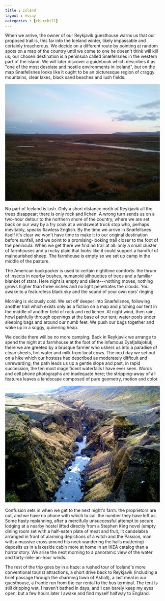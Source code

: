 ```yaml
---
title : Island
layout : essay
categories : [churchill]
---
```


When we arrive, the owner of our Reykjavik guesthouse warns us that our proposed
trail is, this far into the Iceland winter, likely impassable and certainly
treacherous. We decide on a different route by pointing at random spots on a map
of the country until we come to one he doesn't think will kill us; our chosen
destination is a peninsula called Sn&aelig;fellsnes in the western part of the
island. We will later discover a guidebook which describes it as "one of the
most desolate and hostile environments in Iceland", but on the map
Sn&aelig;fellsnes looks like it ought to be an picturesque region of craggy
mountains, clear lakes, black sand beaches and lush fields.

<img src="attachments/island-1.jpg" />

No part of Iceland is lush. Only a short distance north of Reykjavik all the
trees disappear; there is only rock and lichen. A wrong turn sends us on a
two-hour detour to the northern shore of the country, where we are set back on
our way by a fry cook at a windswept truck stop who, perhaps inevitably, speaks
flawless English. By the time we arrive in Sn&aelig;fellsnes itself it's clear
we won't have time to make it to our original destination before sunfall, and we
point to a promising-looking trail closer to the foot of the peninsula. When we
get there we find no trail at all: only a small cluster of farmhouses and a
rocky plain that looks like it could support a handful of malnourished sheep.
The farmhouse is empty so we set up camp in the middle of the pasture.

The American backpacker is used to certain nighttime comforts: the thrum of
insects in nearby bushes, humanoid silhouettes of trees and a familiar blanket
of stars. Here night is empty and silent---nothing moves, nothing grows higher
than three inches and no light penetrates the clouds. You awake to a featureless
black sky and the sound of your own ears' ringing.

<!--<img src="attachments/island-2.jpg" />-->

Morning is viciously cold. We set off deeper into Sn&aelig;fellsnes, following
another trail which exists only as a fiction on a map and pitching our tent in
the middle of another field of rock and red lichen. At night wind, then rain,
howl painfully through openings at the base of our tent; water pools under
sleeping bags and around our numb feet. We push our bags together and wake up in
a soggy, quivering heap.

We decide there will be no more camping. Back in Reykjavik we arrange to spend
the night at a farmhouse at the foot of the infamous Eyafjallajokul; there we
are greeted by a brusque farmer who ushers us into a paradise of clean sheets,
hot water and milk from local cows. The next day we set out on a hike which our
hostess had described as moderately difficult and unrewarding; the path leads us
up a gentle slope and past, in rapid succession, the ten most magnificent
waterfalls I have ever seen. Words and cell phone photographs are inadequate
here; the stripping-away of all features leaves a landscape composed of pure
geometry, motion and color.

<!--<img src="attachments/island-3.jpg" />-->
<img class='inline' src="attachments/island-4-1.jpg" />

Confusion sets in when we get to the next night's farm: the proprietors are out,
and we have no phone with which to call the number they have left us. Some hasty
replanning, after a mercifully unsuccessful attempt to secure lodging at a
nearby hostel lifted directly from a Stephen King novel (empty dining room set
with a half-eaten plate of meat and fruit, lit candelabra arranged in front of
alarming depictions of a witch and the Passion, man with a massive cross around
his neck wandering the halls muttering) deposits us in a lakeside cabin more at
home in an IKEA catalog than a horror story. We arise the next morning to a
panoramic view of the water and forty-mile-an-hour winds.


The rest of the trip goes by in a haze: a rushed tour of Iceland's more
conventional tourist attractions, a short drive back to Reykjavik (including a
brief passage through the charming town of Asholl), a last meal in our
guesthouse, a frantic run from the car rental to the bus terminal. The tent is
still dripping wet, I haven't bathed in days, and I can barely keep my eyes
open, but a few hours later I awake and find myself halfway to England.
